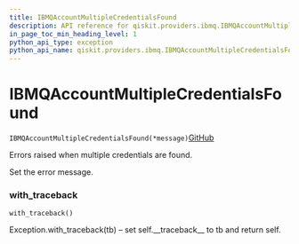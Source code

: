 ```yaml
---
title: IBMQAccountMultipleCredentialsFound
description: API reference for qiskit.providers.ibmq.IBMQAccountMultipleCredentialsFound
in_page_toc_min_heading_level: 1
python_api_type: exception
python_api_name: qiskit.providers.ibmq.IBMQAccountMultipleCredentialsFound
---
```


# IBMQAccountMultipleCredentialsFound

<span id="qiskit.providers.ibmq.IBMQAccountMultipleCredentialsFound" />

`IBMQAccountMultipleCredentialsFound(*message)`[GitHub](https://github.com/qiskit/qiskit-ibmq-provider/tree/stable/0.7/qiskit/providers/ibmq/exceptions.py "view source code")

Errors raised when multiple credentials are found.

Set the error message.

### with\_traceback

<span id="qiskit.providers.ibmq.IBMQAccountMultipleCredentialsFound.with_traceback" />

`with_traceback()`

Exception.with\_traceback(tb) – set self.\_\_traceback\_\_ to tb and return self.

